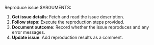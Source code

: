 Reproduce issue $ARGUMENTS:

1. **Get issue details**: Fetch and read the issue description.
2. **Follow steps**: Execute the reproduction steps provided.
3. **Document outcome**: Record whether the issue reproduces and any error messages.
4. **Update issue**: Add reproduction results as a comment.
